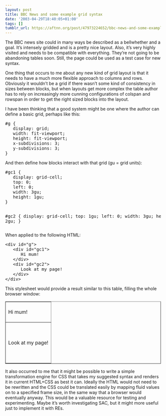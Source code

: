 ```yaml
---
layout: post
title: BBC News and some example grid syntax
date: '2003-04-29T18:40:05+01:00'
tags: []
tumblr_url: https://aftnn.org/post/47973224652/bbc-news-and-some-example-grid-syntax
---
```

<p>The BBC news site could in many ways be described as a bellwhether and a goal. It&rsquo;s intensely gridded and is a pretty nice layout. Also, it&rsquo;s very highly visited and needs to be compatible with everything. They&rsquo;re not going to be abandoning tables soon. Still, the page could be used as a test case for new syntax.</p>
<p>One thing that occurs to me about any new kind of grid layout is that it needs to have a much more flexible approach to columns and rows. Obviously it wouldn&rsquo;t be a grid if there wasn&rsquo;t some kind of consistency in sizes between blocks, but when layouts get more complex the table author has to rely on increasingly more cunning configurations of colspan and rowspan in order to get the right sized blocks into the layout.</p>
<p>I have been thinking that a good system might be one where the author can define a basic grid, perhaps like this:</p>
<pre class="eg">#g {
   display: grid;
   width: fit-viewport;
   height: fit-viewport;
   x-subdivisions: 3;
   y-subdivisions: 3;
}</pre>
<p>And then define how blocks interact with that grid (gu = grid units):</p>
<pre class="eg">#gc1 {
   display: grid-cell;
   top: 0;
   left: 0;
   width: 3gu;
   height: 1gu;
}

#gc2 {
   display: grid-cell;
   top: 1gu;
   left: 0;
   width: 3gu;
   height: 2gu;
}</pre>
<p>When applied to the following HTML:</p>
<pre class="eg">&lt;div id="g"&gt;
   &lt;div id="gc1"&gt;
      Hi mum!
   &lt;/div&gt;
   &lt;div id="gc2"&gt;
      Look at my page!
   &lt;/div&gt;
&lt;/div&gt;</pre>
<p>This stylesheet would provide a result similar to this table, filling the whole browser window:</p>
<table border="1" width="200">
<tr><td height="66">Hi mum!</td></tr>
<tr><td height="132">Look at my page!</td></tr>
</table>
<p>It also occurred to me that it might be possible to write a simple transformation engine for CSS that takes my suggested syntax and renders it in current HTML+CSS as best it can. Ideally the HTML would not need to be rewritten and the CSS could be translated easily by mapping fluid values on to a specified frame size, in the same way that a browser would eventually anyway. This would be a valuable resource for testing and experimenting. Maybe it&rsquo;s worth investigating SAC, but it might more useful just to implement it with REs.</p>
